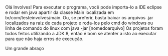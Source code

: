Olá Involves!
Para executar o programa, você pode importa-lo a IDE eclipse e rodar em java apartir da classe Main localizada em br/com/testeinvolves/main.
Ou, se preferir, basta baixar os arquivos .jar localizados na raiz de cada projeto e roda-los pelo cmd do windows ou linha de comando do linux com java -jar [nomedoarquivo]
Os projetos foram todos feitos utilizando a JDK 8, então é bom se atenter a isto ao executar para que não haja erros de execução.

Um grande abraço
